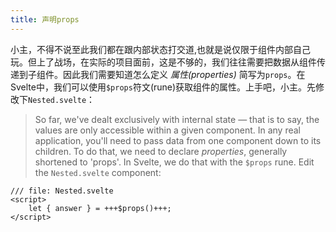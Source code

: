 ```yaml
---
title: 声明props
---
```


小主，不得不说至此我们都在跟内部状态打交道,也就是说仅限于组件内部自己玩。但上了战场，在实际的项目面前，这是不够的，我们往往需要把数据从组件传递到子组件。因此我们需要知道怎么定义 _属性(properties)_ 简写为`props`。在Svelte中，我们可以使用`$props`符文(rune)获取组件的属性。上手吧，小主。先修改下`Nested.svelte`： 
> So far, we've dealt exclusively with internal state — that is to say, the values are only accessible within a given component.
> In any real application, you'll need to pass data from one component down to its children. To do that, we need to declare _properties_, generally shortened to 'props'. In Svelte, we do that with the `$props` rune. Edit the `Nested.svelte` component:

```svelte
/// file: Nested.svelte
<script>
	let { answer } = +++$props()+++;
</script>
```

